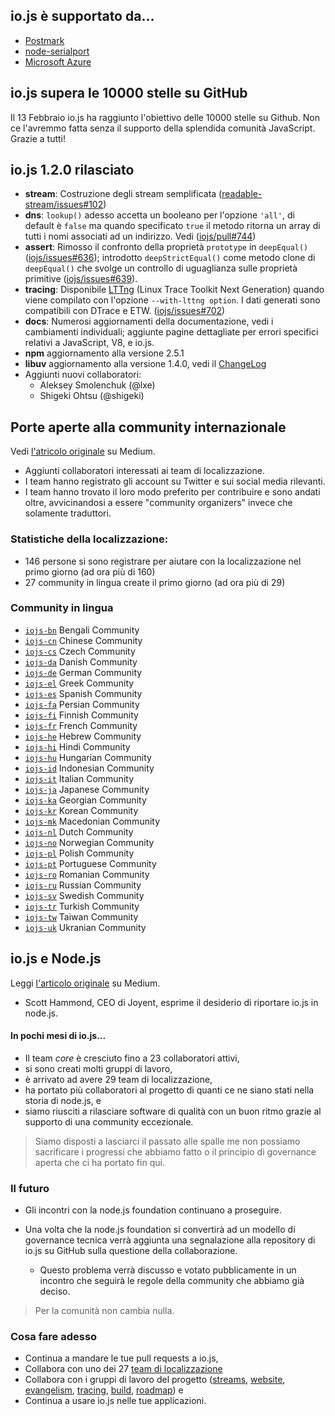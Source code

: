 ## io.js è supportato da... 
* [Postmark](http://blog.postmarkapp.com/post/110829734198/its-official-were-getting-cozy-with-node-js) 
* [node-serialport](https://github.com/voodootikigod/node-serialport/issues/439)
* [Microsoft Azure](http://azure.microsoft.com/en-us/documentation/articles/web-sites-nodejs-iojs/)

## io.js supera le 10000 stelle su GitHub
Il 13 Febbraio io.js ha raggiunto l'obiettivo delle 10000 stelle su Github. Non ce l'avremmo fatta senza il supporto della splendida comunità JavaScript. Grazie a tutti!

## io.js 1.2.0 rilasciato
* **stream**: Costruzione degli stream semplificata ([readable-stream/issues#102](https://github.com/iojs/readable-stream/issues/102))
* **dns**: `lookup()` adesso accetta un booleano per l'opzione `'all'`, di default è `false` ma quando specificato `true` il metodo ritorna un array di tutti i nomi associati ad un indirizzo. Vedi  ([iojs/pull#744](https://github.com/iojs/io.js/pull/744))
* **assert**: Rimosso il confronto della proprietà `prototype` in `deepEqual()` ([iojs/issues#636](https://github.com/iojs/io.js/pull/636)); introdotto `deepStrictEqual()` come metodo clone di `deepEqual()` che svolge un controllo di uguaglianza sulle proprietà primitive  ([iojs/issues#639](https://github.com/iojs/io.js/pull/639)).
* **tracing**: Disponibile [LTTng](http://lttng.org/) (Linux Trace Toolkit Next Generation) quando viene compilato con l'opzione `--with-lttng option`. I dati generati sono compatibili con DTrace e ETW. ([iojs/issues#702](https://github.com/iojs/io.js/pull/702))
* **docs**: Numerosi aggiornamenti della documentazione, vedi i cambiamenti individuali; aggiunte pagine dettagliate per errori specifici relativi a JavaScript, V8, e io.js.
* **npm** aggiornamento alla versione 2.5.1
* **libuv** aggiornamento alla versione 1.4.0, vedi il [ChangeLog](https://github.com/libuv/libuv/blob/v1.x/ChangeLog)
* Aggiunti nuovi collaboratori: 
  * Aleksey Smolenchuk (@lxe)
  * Shigeki Ohtsu (@shigeki)

## Porte aperte alla community internazionale
Vedi [l'atricolo originale](https://medium.com/@mikeal/how-io-js-built-a-146-person-27-language-localization-effort-in-one-day-65e5b1c49a62) su Medium.
* Aggiunti collaboratori interessati ai team di localizzazione.
* I team  hanno registrato gli account su Twitter e sui social media rilevanti.
* I team hanno trovato il loro modo preferito per contribuire e sono andati oltre, avvicinandosi a essere "community organizers" invece che solamente traduttori.

### Statistiche della localizzazione: 

* 146 persone si sono registrare per aiutare con la localizzazione nel primo giorno (ad ora più di 160)
* 27 community in lingua create il primo giorno (ad ora più di 29)

### Community in lingua

* [`iojs-bn`](https://github.com/iojs/iojs-bn) Bengali Community
* [`iojs-cn`](https://github.com/iojs/iojs-cn) Chinese Community 
* [`iojs-cs`](https://github.com/iojs/iojs-cs) Czech Community 
* [`iojs-da`](https://github.com/iojs/iojs-da) Danish Community 
* [`iojs-de`](https://github.com/iojs/iojs-de) German Community
* [`iojs-el`](https://github.com/iojs/iojs-el) Greek Community
* [`iojs-es`](https://github.com/iojs/iojs-es) Spanish Community
* [`iojs-fa`](https://github.com/iojs/iojs-fa) Persian Community 
* [`iojs-fi`](https://github.com/iojs/iojs-fi) Finnish Community
* [`iojs-fr`](https://github.com/iojs/iojs-fr) French Community
* [`iojs-he`](https://github.com/iojs/iojs-he) Hebrew Community
* [`iojs-hi`](https://github.com/iojs/iojs-hi) Hindi Community 
* [`iojs-hu`](https://github.com/iojs/iojs-hu) Hungarian Community
* [`iojs-id`](https://github.com/iojs/iojs-id) Indonesian Community
* [`iojs-it`](https://github.com/iojs/iojs-it) Italian Community
* [`iojs-ja`](https://github.com/iojs/iojs-ja) Japanese Community
* [`iojs-ka`](https://github.com/iojs/iojs-ka) Georgian Community
* [`iojs-kr`](https://github.com/iojs/iojs-kr) Korean Community
* [`iojs-mk`](https://github.com/iojs/iojs-mk) Macedonian Community
* [`iojs-nl`](https://github.com/iojs/iojs-nl) Dutch Community
* [`iojs-no`](https://github.com/iojs/iojs-no) Norwegian Community
* [`iojs-pl`](https://github.com/iojs/iojs-pl) Polish Community
* [`iojs-pt`](https://github.com/iojs/iojs-pt) Portuguese Community
* [`iojs-ro`](https://github.com/iojs/iojs-ro) Romanian Community
* [`iojs-ru`](https://github.com/iojs/iojs-ru) Russian Community
* [`iojs-sv`](https://github.com/iojs/iojs-sv) Swedish Community
* [`iojs-tr`](https://github.com/iojs/iojs-tr) Turkish Community
* [`iojs-tw`](https://github.com/iojs/iojs-tw) Taiwan Community
* [`iojs-uk`](https://github.com/iojs/iojs-uk) Ukranian Community

## io.js e Node.js
Leggi [l'articolo originale](https://medium.com/@iojs/io-js-and-a-node-js-foundation-4e14699fb7be) su Medium.
* Scott Hammond, CEO di Joyent, esprime il desiderio di riportare io.js in node.js.

#### In pochi mesi di io.js... 
* Il team _core_ è cresciuto fino a 23 collaboratori attivi,
* si sono creati molti gruppi di lavoro,
* è arrivato ad avere 29 team di localizzazione,
* ha portato più collaboratori al progetto di quanti ce ne siano stati nella storia di node.js, e
* siamo riusciti a rilasciare software di qualità con un buon ritmo grazie al supporto di una community eccezionale.

> Siamo disposti a lasciarci il passato alle spalle me non possiamo sacrificare i progressi che abbiamo fatto o il principio di governance aperta che ci ha portato fin qui.

### Il futuro
* Gli incontri con la node.js foundation continuano a proseguire.
* Una volta che la node.js foundation si convertirà ad un modello di governance tecnica verrà aggiunta una segnalazione alla repository di io.js su GitHub sulla questione della collaborazione.

  * Questo problema verrà discusso e votato pubblicamente in un incontro che seguirà le regole della community che abbiamo già deciso.

> Per la comunità non cambia nulla.

### Cosa fare adesso
* Continua a mandare le tue pull requests a io.js,
* Collabora con uno dei 27 [team di localizzazione](https://github.com/iojs/website/issues/125)
* Collabora con i gruppi di lavoro del progetto ([streams](https://github.com/iojs/readable-stream), [website](https://github.com/iojs/website), [evangelism](https://github.com/iojs/website/labels/evangelism), [tracing](https://github.com/iojs/tracing-wg), [build](https://github.com/iojs/build), [roadmap](https://github.com/iojs/roadmap)) e
* Continua a usare io.js nelle tue applicazioni.
